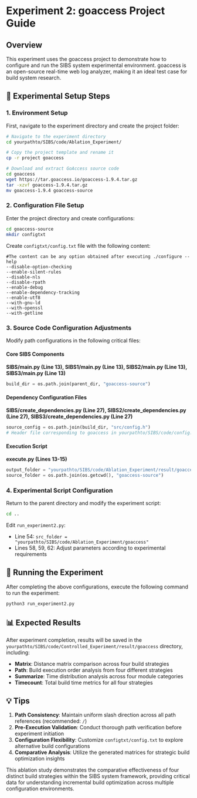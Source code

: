 # Experiment 2: goaccess Project Guide

## Overview

This experiment uses the goaccess project to demonstrate how to configure and run the SIBS system experimental environment. goaccess is an open-source real-time web log analyzer, making it an ideal test case for build system research.

## 🚀 Experimental Setup Steps

### 1. Environment Setup

First, navigate to the experiment directory and create the project folder:

```bash
# Navigate to the experiment directory
cd yourpathto/SIBS/code/Ablation_Experiment/

# Copy the project template and rename it
cp -r project goaccess

# Download and extract GoAccess source code
cd goaccess
wget https://tar.goaccess.io/goaccess-1.9.4.tar.gz
tar -xzvf goaccess-1.9.4.tar.gz
mv goaccess-1.9.4 goaccess-source
```

### 2. Configuration File Setup

Enter the project directory and create configurations:

```bash
cd goaccess-source
mkdir configtxt
```

Create `configtxt/config.txt` file with the following content:

```text
#The content can be any option obtained after executing ./configure --help
--disable-option-checking
--enable-silent-rules
--disable-nls
--disable-rpath
--enable-debug
--enable-dependency-tracking
--enable-utf8
--with-gnu-ld
--with-openssl
--with-getline
```

### 3. Source Code Configuration Adjustments

Modify path configurations in the following critical files:

#### Core SIBS Components

**SIBS/main.py (Line 13), SIBS1/main.py (Line 13), SIBS2/main.py (Line 13), SIBS3/main.py (Line 13)**

```python
build_dir = os.path.join(parent_dir, "goaccess-source")
```

#### Dependency Configuration Files

**SIBS/create_dependencies.py (Line 27), SIBS2/create_dependencies.py (Line 27), SIBS3/create_dependencies.py (Line 27)**

```python
source_config = os.path.join(build_dir, "src/config.h")
# Header file corresponding to goaccess in yourpathto/SIBS/code/config.xls
```

#### Execution Script

**execute.py (Lines 13-15)**

```python
output_folder = "yourpathto/SIBS/code/Ablation_Experiment/result/goaccess"
source_folder = os.path.join(os.getcwd(), "goaccess-source")
```

### 4. Experimental Script Configuration

Return to the parent directory and modify the experiment script:

```bash
cd ..
```

Edit `run_experiment2.py`:

- Line 54: `src_folder = "yourpathto/SIBS/code/Ablation_Experiment/goaccess"`
- Lines 58, 59, 62: Adjust parameters according to experimental requirements

## 🧪 Running the Experiment

After completing the above configurations, execute the following command to run the experiment:

```bash
python3 run_experiment2.py
```

## 📊 Expected Results

After experiment completion, results will be saved in the `yourpathto/SIBS/code/Controlled_Experiment/result/goaccess` directory, including:

- **Matrix**: Distance matrix comparison across four build strategies
- **Path**: Build execution order analysis from four different strategies
- **Summarize**: Time distribution analysis across four module categories
- **Timecount**: Total build time metrics for all four strategies

## 💡 Tips

1. **Path Consistency**: Maintain uniform slash direction across all path references (recommended: `/`)
2. **Pre-Execution Validation**: Conduct thorough path verification before experiment initiation
3. **Configuration Flexibility**: Customize `configtxt/config.txt` to explore alternative build configurations
4. **Comparative Analysis**: Utilize the generated matrices for strategic build optimization insights

This ablation study demonstrates the comparative effectiveness of four distinct build strategies within the SIBS system framework, providing critical data for understanding incremental build optimization across multiple configuration environments. 

